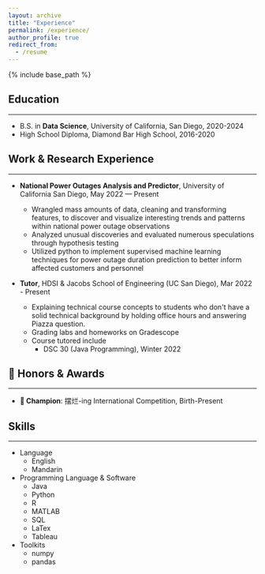 ```yaml
---
layout: archive
title: "Experience"
permalink: /experience/
author_profile: true
redirect_from:
  - /resume
---
```


{% include base_path %}

## Education
------
* B.S. in **Data Science**, University of California, San Diego, 2020-2024
* High School Diploma, Diamond Bar High School, 2016-2020

## Work & Research Experience
------
* **National Power Outages Analysis and Predictor**, University of California San Diego, May 2022 — Present
  * Wrangled mass amounts of data, cleaning and transforming features, to discover and visualize interesting trends and patterns within national power outage observations
  * Analyzed unusual discoveries and evaluated numerous speculations through hypothesis testing
  * Utilized python to implement supervised machine learning techniques for power outage duration prediction to better inform affected customers and personnel

* **Tutor**, HDSI & Jacobs School of Engineering (UC San Diego), Mar 2022 - Present
  * Explaining technical course concepts to students who don't have a solid technical background by holding office hours and answering Piazza question.
  * Grading labs and homeworks on Gradescope
  * Course tutored include 
    * DSC 30 (Java Programming), Winter 2022

## 🏅 Honors & Awards
------
* **🥇 Champion**: 摆烂-ing International Competition, Birth-Present

## Skills
------
* Language
  * English
  * Mandarin
* Programming Language & Software
  * Java
  * Python
  * R
  * MATLAB
  * SQL
  * LaTex
  * Tableau
* Toolkits
  * numpy
  * pandas

  
  